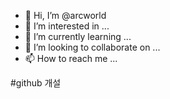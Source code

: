 - 👋 Hi, I’m @arcworld
- 👀 I’m interested in ...
- 🌱 I’m currently learning ...
- 💞️ I’m looking to collaborate on ...
- 📫 How to reach me ...

<!---
arcworld/arcworld is a ✨ special ✨ repository because its `README.md` (this file) appears on your GitHub profile.
You can click the Preview link to take a look at your changes.
--->

#github 개설 
